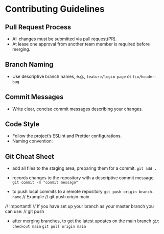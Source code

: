 # Contributing Guidelines

## Pull Request Process

- All changes must be submitted via pull request(PR).
- At lease one approval from another team member is required before merging.

## Branch Naming

- Use descriptive branch names, e.g., `feature/login-page` or `fix/header-bug`.

## Commit Messages

- Write clear, concise commit messages describing your changes.

## Code Style

- Follow the project’s ESLint and Prettier configurations.
- Naming convention:

## Git Cheat Sheet

- add all files to the staging area, preparing them for a commit.
  `git add .`

- records changes to the repository with a descriptive commit message.
  `git commit -m "commit message"`

- to push local commits to a remote repository
  `git push origin branch-name`
  // Example
  // git push origin main

// Important!!
// If you have set up your branch as your master branch you can use:
// git push

- after merging branches, to get the latest updates on the main branch
  `git checkout main`
  `git pull origin main`

